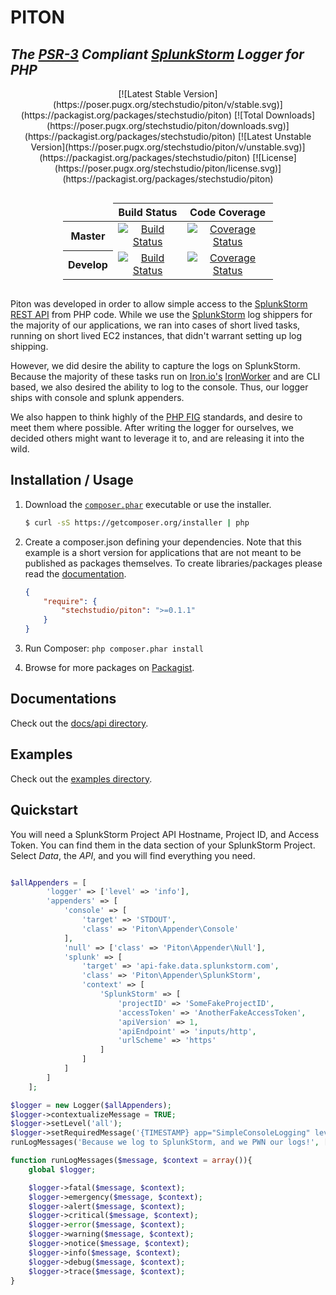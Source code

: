 # PITON
## _The [PSR-3](http://www.php-fig.org/psr/psr-3/) Compliant [SplunkStorm](http://docs.splunk.com/Documentation/Storm/latest/User/AboutSplunkStorm) Logger for PHP_
<p style="text-align: center;">[![Latest Stable Version](https://poser.pugx.org/stechstudio/piton/v/stable.svg)](https://packagist.org/packages/stechstudio/piton) [![Total Downloads](https://poser.pugx.org/stechstudio/piton/downloads.svg)](https://packagist.org/packages/stechstudio/piton) [![Latest Unstable Version](https://poser.pugx.org/stechstudio/piton/v/unstable.svg)](https://packagist.org/packages/stechstudio/piton) [![License](https://poser.pugx.org/stechstudio/piton/license.svg)](https://packagist.org/packages/stechstudio/piton)</p>

<table style="width: 336px; margin: 30px auto;">
    <thead>
        <tr>
            <td></td>
            <th>Build Status</th>
            <th>Code Coverage</th>
        </tr>
    </thead>
    <tbody>
        <tr>
            <th>Master</th>
            <td align="center"><a href="https://travis-ci.org/stechstudio/Piton"><img alt="Build Status" src="https://travis-ci.org/stechstudio/Piton.svg?branch=master"></a></td>
            <td align="center"><a href="https://coveralls.io/r/stechstudio/Piton?branch=master"><img alt="Coverage Status" src="https://coveralls.io/repos/stechstudio/Piton/badge.png?branch=master"></a></td>
        </tr>
        <tr>
            <th>Develop</th>
            <td align="center"><a href="https://travis-ci.org/stechstudio/Piton"><img alt="Build Status" src="https://travis-ci.org/stechstudio/Piton.svg?branch=develop"></a></td>
            <td align="center"><a href="https://coveralls.io/r/stechstudio/Piton?branch=develop"><img alt="Coverage Status" src="https://coveralls.io/repos/stechstudio/Piton/badge.png?branch=develop"></a></td>
        </tr>
    </tbody>
</table>

Piton was developed in order to allow simple access to the [SplunkStorm REST API](http://docs.splunk.com/Documentation/Storm/Storm/User/UseStormsRESTAPI) from PHP code. While we use the [SplunkStorm](http://docs.splunk.com/Documentation/Storm/latest/User/AboutSplunkStorm) log shippers for the majority of our applications, we ran into cases of short lived tasks, running on short lived EC2 instances, that didn't warrant setting up log shipping.

However, we did desire the ability to capture the logs on SplunkStorm. Because the majority of these tasks run on [Iron.io's](http://www.iron.io) [IronWorker](http://www.iron.io/worker) and are CLI based, we also desired the ability to log to the console. Thus, our logger ships with console and splunk appenders.

We also happen to think highly of the [PHP FIG](http://www.php-fig.org/) standards, and desire to meet them where possible. After writing the logger for ourselves, we decided others might want to leverage it to, and are releasing it into the wild.


## Installation / Usage
1. Download the [`composer.phar`](https://getcomposer.org/composer.phar) executable or use the installer.

    ``` sh
    $ curl -sS https://getcomposer.org/installer | php
    ```

2. Create a composer.json defining your dependencies. Note that this example is
a short version for applications that are not meant to be published as packages
themselves. To create libraries/packages please read the
[documentation](http://getcomposer.org/doc/02-libraries.md).

    ``` json
    {
        "require": {
            "stechstudio/piton": ">=0.1.1"
        }
    }
    ```

3. Run Composer: `php composer.phar install`
4. Browse for more packages on [Packagist](https://packagist.org).

## Documentations
Check out the [docs/api directory](https://github.com/stechstudio/Piton/tree/master/docs/api).

## Examples
Check out the [examples directory](https://github.com/stechstudio/Piton/tree/master/examples).

## Quickstart
You will need a SplunkStorm Project API Hostname, Project ID, and Access Token. You can find them in the data section of your SplunkStorm Project. Select _Data_, the _API_, and you will find everything you need.
```php

$allAppenders = [
        'logger' => ['level' => 'info'],
        'appenders' => [
            'console' => [
                'target' => 'STDOUT',
                'class' => 'Piton\Appender\Console'
            ],
            'null' => ['class' => 'Piton\Appender\Null'],
            'splunk' => [
                'target' => 'api-fake.data.splunkstorm.com',
                'class' => 'Piton\Appender\SplunkStorm',
                'context' => [
                    'SplunkStorm' => [
                        'projectID' => 'SomeFakeProjectID',
                        'accessToken' => 'AnotherFakeAccessToken',
                        'apiVersion' => 1,
                        'apiEndpoint' => 'inputs/http',
                        'urlScheme' => 'https'
                    ]
                ]
            ]
        ]
    ];

$logger = new Logger($allAppenders);
$logger->contextualizeMessage = TRUE;
$logger->setLevel('all');
$logger->setRequiredMessage('{TIMESTAMP} app="SimpleConsoleLogging" level="{LOGLEVEL}" file="{file}" line={line} class="{class}" msg="{MESSAGE}" ');
runLogMessages('Because we log to SplunkStorm, and we PWN our logs!', ['file'=>__FILE__,'class'=>__CLASS__, 'line'=>__LINE__]);

function runLogMessages($message, $context = array()){
    global $logger;

    $logger->fatal($message, $context);
    $logger->emergency($message, $context);
    $logger->alert($message, $context);
    $logger->critical($message, $context);
    $logger->error($message, $context);
    $logger->warning($message, $context);
    $logger->notice($message, $context);
    $logger->info($message, $context);
    $logger->debug($message, $context);
    $logger->trace($message, $context);
}
```
